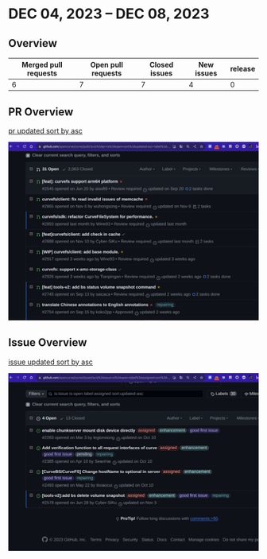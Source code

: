 

# DEC 04, 2023 – DEC 08, 2023

## Overview

| Merged pull requests | Open pull requests | Closed issues | New issues | release |
| -------------------- | ------------------ | ------------- | ---------- | ------- |
| 6                   |  7               | 7            | 4         | 0       |



## PR Overview

[pr updated sort by asc](https://github.com/opencurve/curve/pulls?q=is%3Apr+is%3Aopen+sort%3Aupdated-asc+-label%3Apending)

![pr updated sort by asc](./images/2023-12-11-pr.png)

## Issue Overview

[issue updated sort by asc](https://github.com/opencurve/curve/issues?q=is%3Aissue+is%3Aopen+label%3Aassigned+sort%3Aupdated-asc)

![issue updated sort by asc](./images/2023-12-11-issue.png)